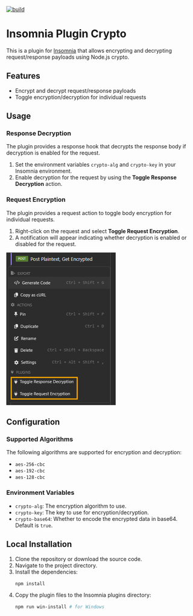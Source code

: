 [![build](https://github.com/zaigr/insomnia-plugin-crypto/actions/workflows/build.yml/badge.svg?branch=master)](https://github.com/zaigr/insomnia-plugin-crypto/actions/workflows/build.yml)

# Insomnia Plugin Crypto

This is a plugin for [Insomnia](https://insomnia.rest/) that allows encrypting and decrypting request/response payloads using Node.js crypto.

## Features

- Encrypt and decrypt request/response payloads
- Toggle encryption/decryption for individual requests

## Usage

### Response Decryption

The plugin provides a response hook that decrypts the response body if decryption is enabled for the request.

1. Set the environment variables `crypto-alg` and `crypto-key` in your Insomnia environment.
2. Enable decryption for the request by using the **Toggle Response Decryption** action.

### Request Encryption

The plugin provides a request action to toggle body encryption for individual requests.

1. Right-click on the request and select **Toggle Request Encryption**.
2. A notification will appear indicating whether decryption is enabled or disabled for the request.

![Interface in Insomnia](./assets/plugins-view.png)

## Configuration

### Supported Algorithms

The following algorithms are supported for encryption and decryption:

- `aes-256-cbc`
- `aes-192-cbc`
- `aes-128-cbc`

### Environment Variables

- `crypto-alg`: The encryption algorithm to use.
- `crypto-key`: The key to use for encryption/decryption.
- `crypto-base64`: Whether to encode the encrypted data in base64. Default is `true`.

## Local Installation

1. Clone the repository or download the source code.
2. Navigate to the project directory.
3. Install the dependencies:
   ```sh
   npm install
   ```
4. Copy the plugin files to the Insomnia plugins directory:
   ```sh 
   npm run win-install # for Windows
   ```
